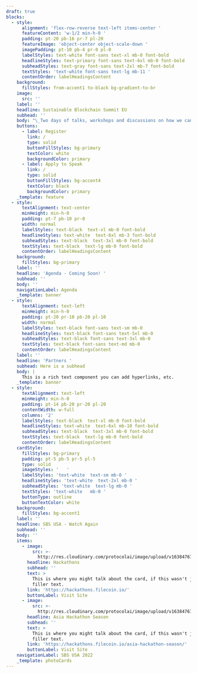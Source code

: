 ```yaml
---
draft: true
blocks:
  - style:
      alignment: 'flex-row-reverse text-left items-center '
      featureContent: 'w-1/2 min-h-0 '
      padding: pt-20 pb-16 pr-7 pl-20
      featureImage: 'object-center object-scale-down '
      imagePadding: pt-10 pb-4 pr-0 pl-0
      labelStyles: text-white font-sans text-xl mb-0 font-bold
      headlineStyles: text-primary font-sans text-6xl mb-0 font-bold
      subheadStyles: text-gray font-sans text-2xl mb-7 font-bold
      textStyles: 'text-white font-sans text-lg mb-11 '
      contentOrder: labelHeadingsContent
    background:
      fillStyles: from-accent1 to-black bg-gradient-to-br
    image:
      src: ''
    label: ''
    headline: Sustainable Blockchain Summit EU
    subhead: ''
    body: "\_Two days of talks, workshops and discussions on how we can work together to develop and build greener blockchain solutions.\n"
    buttons:
      - label: Register
        link: /
        type: solid
        buttonFillStyles: bg-primary
        textColor: white
        backgroundColor: primary
      - label: Apply to Speak
        link: /
        type: solid
        buttonFillStyles: bg-accent4
        textColor: black
        backgroundColor: primary
    _template: feature
  - style:
      textAlignment: text-center
      minHeight: min-h-0
      padding: pt-7 pb-10 pr-0
      width: normal
      labelStyles: text-black  text-xl mb-0 font-bold
      headlineStyles: text-white  text-6xl mb-3 font-bold
      subheadStyles: text-black  text-3xl mb-0 font-bold
      textStyles: text-black  text-lg mb-0 font-bold
      contentOrder: labelHeadingsContent
    background:
      fillStyles: bg-primary
    label: ''
    headline: 'Agenda - Coming Soon! '
    subhead: ''
    body: ''
    navigationLabel: Agenda
    _template: banner
  - style:
      textAlignment: text-left
      minHeight: min-h-0
      padding: pt-20 pr-10 pb-20 pl-10
      width: normal
      labelStyles: text-black font-sans text-sm mb-0
      headlineStyles: text-black font-sans text-5xl mb-0
      subheadStyles: text-black font-sans text-3xl mb-0
      textStyles: text-black font-sans text-md mb-0
      contentOrder: labelHeadingsContent
    label: ''
    headline: 'Partners '
    subhead: Here is a subhead
    body: |
      This is a rich text component you can add hyperlinks, etc.
    _template: banner
  - style:
      textAlignment: text-left
      minHeight: min-h-0
      padding: pt-14 pb-20 pr-20 pl-20
      contentWidth: w-full
      columns: '2'
      labelStyles: text-black  text-xl mb-0 font-bold
      headlineStyles: text-white  text-6xl mb-10 font-bold
      subheadStyles: text-black  text-3xl mb-0 font-bold
      textStyles: text-black  text-lg mb-0 font-bold
      contentOrder: labelHeadingsContent
    cardStyle:
      fillStyles: bg-primary
      padding: pt-5 pb-5 pr-5 pl-5
      type: solid
      imageStyles: '   '
      labelStyles: 'text-white  text-sm mb-0 '
      headlineStyles: 'text-white  text-2xl mb-0 '
      subheadStyles: 'text-white  text-lg mb-0 '
      textStyles: 'text-white   mb-0 '
      buttonType: outline
      buttonTextColor: white
    background:
      fillStyles: bg-accent1
    label: ''
    headline: SBS USA - Watch Again
    subhead: ''
    body: ''
    items:
      - image:
          src: >-
            http://res.cloudinary.com/protocolai/image/upload/v1638476735/hackathons_z7pwah.png
        headline: Hackathons
        subhead: ''
        text: >
          This is where you might talk about the card, if this wasn't just
          filler text.
        link: 'https://hackathons.filecoin.io/'
        buttonLabel: Visit Site
      - image:
          src: >-
            http://res.cloudinary.com/protocolai/image/upload/v1638476723/asia-season_sn2gv8.png
        headline: Asia Hackathon Season
        subhead: ''
        text: >
          This is where you might talk about the card, if this wasn't just
          filler text.
        link: 'https://hackathons.filecoin.io/asia-hackathon-season/'
        buttonLabel: Visit Site
    navigationLabel: SBS USA 2022
    _template: photoCards
---
```


